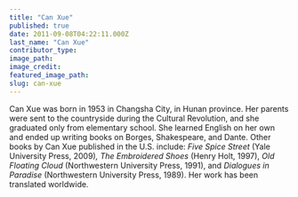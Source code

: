 ```yaml
---
title: "Can Xue"
published: true
date: 2011-09-08T04:22:11.000Z
last_name: "Can Xue"
contributor_type:
image_path:
image_credit:
featured_image_path:
slug: can-xue
---
```


Can Xue was born in 1953 in Changsha City, in Hunan province. Her parents were sent to the countryside during the Cultural Revolution, and she graduated only from elementary school. She learned English on her own and ended up writing books on Borges, Shakespeare, and Dante. Other books by Can Xue published in the U.S. include: _Five Spice Street_ (Yale University Press, 2009)_, The Embroidered Shoes_ (Henry Holt, 1997), _Old Floating Cloud_ (Northwestern University Press, 1991), and _Dialogues in Paradise_ (Northwestern University Press, 1989). Her work has been translated worldwide.

